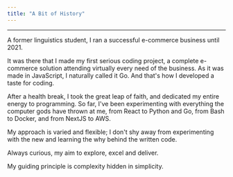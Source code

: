 ```yaml
---
title: "A Bit of History"
---
```

___
A former linguistics student, I ran a successful e-commerce business until 2021.

It was there that I made my first serious coding project, a complete e-commerce solution attending virtually every need of the business. As it was made in JavaScript, I naturally called it Go. And that's how I developed a taste for coding.

After a health break, I took the great leap of faith, and dedicated my entire energy to programming. So far, I've been experimenting with everything the computer gods have thrown at me, from React to Python and Go, from Bash to Docker, and from NextJS to AWS.

My approach is varied and flexible; I don't shy away from experimenting with the new and learning the why behind the written code.

Always curious, my aim to explore, excel and deliver.

My guiding principle is complexity hidden in simplicity.
